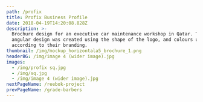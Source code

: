 ```yaml
---
path: /profix
title: Profix Business Profile
date: 2018-04-19T14:20:08.828Z
description: >-
  Brochure design for an executive car maintenance workshop in Qatar. The
  angular design was created using the shape of the logo, and colours used
  according to their branding.
thumbnail: /img/mockup_horizontala5_brochure_1.png
headerBG: /img/image 4 (wider image).jpg
images:
  - /img/profix sq.jpg
  - /img/sq.jpg
  - /img/image 4 (wider image).jpg
nextPageName: /reebok-project
prevPageName: /grade-barbers
---
```


